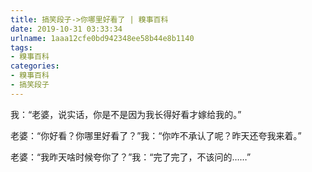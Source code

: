 ```yaml
---
title: 搞笑段子->你哪里好看了 | 糗事百科
date: 2019-10-31 03:33:34
urlname: 1aaa12cfe0bd942348ee58b44e8b1140
tags: 
- 糗事百科
categories:
- 糗事百科
- 搞笑段子
---
```

我：“老婆，说实话，你是不是因为我长得好看才嫁给我的。”

老婆：“你好看？你哪里好看了？”我：“你咋不承认了呢？昨天还夸我来着。”

老婆：“我昨天啥时候夸你了？”我：“完了完了，不该问的……”



